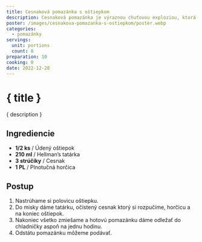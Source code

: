 ```yaml
---
title: Cesnaková pomazánka s oštiepkom
description: Cesnaková pomazánka je výraznou chuťovou exploziou, ktorá vás okúzli svojou intenzívnou cesnakovou arómou a krémovou konzistenciou.
poster: /images/cesnakova-pomazanka-s-ostiepkom/poster.webp
categories:
  - pomazánky
servings:
  unit: portions
  count: 8
preparation: 10
cooking: 0
date: 2022-12-28
---
```


# { title }

{ description }

## Ingrediencie

- **1/2 ks** / Údený oštiepok
- **210 ml** / Hellman’s tatárka
- **3 strúčiky** / Cesnak
- **1 PL** / Plnotučná horčica

## Postup

1. Nastrúhame si polovicu oštiepku.
2. Do misky dáme tatárku, očistený cesnak ktorý si rozpučíme, horčicu a na koniec oštiepok.
3. Nakoniec všetko zmiešame a hotovú pomazánku dáme odležať do chladničky aspoň na jednu hodinu.
4. Odstátu pomazánku môžeme podávať.
